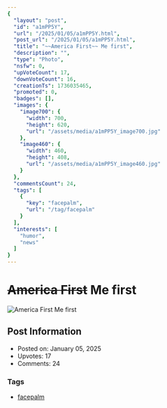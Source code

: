 ```yaml
---
{
  "layout": "post",
  "id": "a1mPP5Y",
  "url": "/2025/01/05/a1mPP5Y.html",
  "post_url": "/2025/01/05/a1mPP5Y.html",
  "title": "~~America First~~ Me first",
  "description": "",
  "type": "Photo",
  "nsfw": 0,
  "upVoteCount": 17,
  "downVoteCount": 16,
  "creationTs": 1736035465,
  "promoted": 0,
  "badges": [],
  "images": {
    "image700": {
      "width": 700,
      "height": 620,
      "url": "/assets/media/a1mPP5Y_image700.jpg"
    },
    "image460": {
      "width": 460,
      "height": 408,
      "url": "/assets/media/a1mPP5Y_image460.jpg"
    }
  },
  "commentsCount": 24,
  "tags": [
    {
      "key": "facepalm",
      "url": "/tag/facepalm"
    }
  ],
  "interests": [
    "humor",
    "news"
  ]
}
---
```


# ~~America First~~ Me first

![~~America First~~ Me first](/assets/media/a1mPP5Y_image700.jpg)

## Post Information

- Posted on: January 05, 2025
- Upvotes: 17
- Comments: 24

### Tags

- [facepalm](/tag/facepalm)
